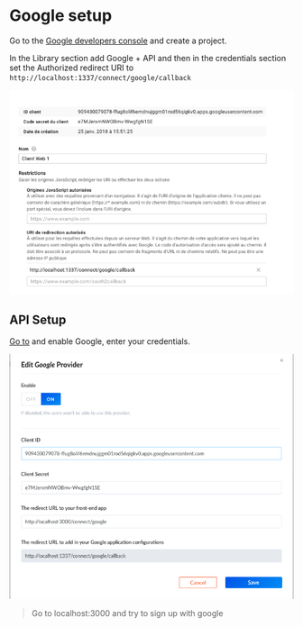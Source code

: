 # Google setup

Go to the [Google developers console](https://console.developers.google.com/) and create a project.

In the Library section add Google + API and then in the credentials section set the Authorized redirect URI to `http://localhost:1337/connect/google/callback`

![Google setup](../assets/google_settings.png)


## API Setup

[Go to](http://localhost:1337/admin/plugins/users-permissions/providers) and enable Google, enter your credentials.

![Admin Google Setup](../assets/admin_google_conf.png)


> Go to localhost:3000 and try to sign up with google
